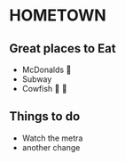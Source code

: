 # HOMETOWN

## Great places to Eat
- McDonalds :hamburger:
- Subway
- Cowfish :sushi: :hamburger:

## Things to do
- Watch the metra
- another change
